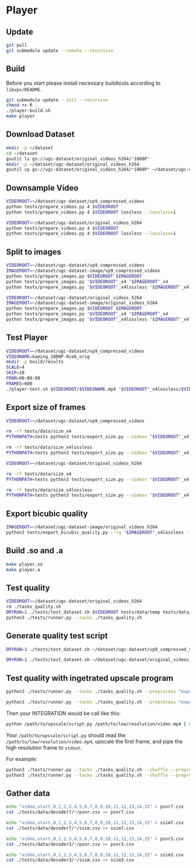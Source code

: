 # Player

## Update

```sh
git pull
git submodule update --remote --recursive
```

## Build

Before you start please install necessary buildtools according to `libvpx/README`.

```sh
git submodule update --init --recursive
chmod +x R .
./player-build.sh
make player
```

## Download Dataset

```sh
mkdir -p ~/dataset
cd ~/dataset
gsutil ls gs://ugc-dataset/original_videos_h264/*1080P*
mkdir -p ~/dataset/ugc-dataset/original_videos_h264
gsutil cp gs://ugc-dataset/original_videos_h264/*1080P* ~/dataset/ugc-dataset/original_videos_h264
```

## Downsample Video

```sh
VIDEOROOT=~/dataset/ugc-dataset/vp9_compressed_videos
python tests/prepare_videos.py 4 $VIDEOROOT
python tests/prepare_videos.py 4 $VIDEOROOT lossless --lossless=1
```

```sh
VIDEOROOT=~/dataset/ugc-dataset/original_videos_h264
python tests/prepare_videos.py 4 $VIDEOROOT
python tests/prepare_videos.py 4 $VIDEOROOT lossless --lossless=1
```

## Split to images

```sh
VIDEOROOT=~/dataset/ugc-dataset/vp9_compressed_videos
IMAGEROOT=~/dataset/ugc-dataset-image/vp9_compressed_videos
python tests/prepare_images.py $VIDEOROOT $IMAGEROOT
python tests/prepare_images.py "$VIDEOROOT"_x4 "$IMAGEROOT"_x4
python tests/prepare_images.py "$VIDEOROOT"_x4lossless "$IMAGEROOT"_x4lossless
```

```sh
VIDEOROOT=~/dataset/ugc-dataset/original_videos_h264
IMAGEROOT=~/dataset/ugc-dataset-image/original_videos_h264
python tests/prepare_images.py $VIDEOROOT $IMAGEROOT
python tests/prepare_images.py "$VIDEOROOT"_x4 "$IMAGEROOT"_x4
python tests/prepare_images.py "$VIDEOROOT"_x4lossless "$IMAGEROOT"_x4lossless
```

## Test Player

```sh
VIDEOROOT=~/dataset/ugc-dataset/vp9_compressed_videos
VIDEONAME=Gaming_1080P-0ce6_orig
mkdir -p build/results
SCALE=4
SKIP=10
FROM=00:00:00
FRAMES=600
./player-test.sh $VIDEOROOT/$VIDEONAME.mp4 "$VIDEOROOT"_x4lossless/$VIDEONAME.ivf build/results/$VIDEONAME.mp4 $SCALE $SKIP $FROM $FRAMES
```

## Export size of frames

```sh
VIDEOROOT=~/dataset/ugc-dataset/vp9_compressed_videos

rm -rf tests/data/size_x4
PYTHONPATH=tests python3 tests/export_size.py --videos "$VIDEOROOT"_x4 --datadir tests/data/size_x4

rm -rf tests/data/size_x4lossless
PYTHONPATH=tests python3 tests/export_size.py --videos "$VIDEOROOT"_x4lossless --datadir tests/data/size_x4lossless
```

```sh
VIDEOROOT=~/dataset/ugc-dataset/original_videos_h264

rm -rf tests/data/size_x4
PYTHONPATH=tests python3 tests/export_size.py --videos "$VIDEOROOT"_x4 --datadir tests/data/size_x4

rm -rf tests/data/size_x4lossless
PYTHONPATH=tests python3 tests/export_size.py --videos "$VIDEOROOT"_x4lossless --datadir tests/data/size_x4lossless
```

## Export bicubic quality

```sh
IMAGEROOT=~/dataset/ugc-dataset-image/original_videos_h264
python3 tests/export_bicubic_quality.py --lq "$IMAGEROOT"_x4lossless --gt "$IMAGEROOT" --datadir tests/data/bicubic_x4lossless
```

## Build .so and .a

```sh
make player.so
make player.a
```

## Test quality

```sh
VIDEOROOT=~/dataset/ugc-dataset/original_videos_h264
rm ./tasks_quality.sh
DRYRUN=1 ./tests/test_dataset.sh $VIDEOROOT tests/data/temp tests/data/temp 4 16 > ./tasks_quality.sh
python3 ./tests/runner.py --tasks ./tasks_quality.sh
```

## Generate quality test script

```sh
DRYRUN=1 ./tests/test_dataset.sh ~/dataset/ugc-dataset/vp9_compressed_videos tests/data/temp tests/data/temp 4 16 > ./tasks_quality.sh
```

```sh
DRYRUN=1 ./tests/test_dataset.sh ~/dataset/ugc-dataset/original_videos_h264 tests/data/temp tests/data/temp 4 16 > ./tasks_quality.sh
```

## Test quality with ingetrated upscale program

```sh
python3 ./tests/runner.py --tasks ./tasks_quality.sh --preprocess "export INTEGRATION='python ./tests/integrate_sr.py ~/dataset/ugc-dataset-image/vp9_compressed_videos'"
```

```sh
python3 ./tests/runner.py --tasks ./tasks_quality.sh --preprocess "export INTEGRATION='python ./tests/integrate_sr.py ~/dataset/ugc-dataset-image/original_videos_h264'"
```

Then your INTEGRATION would be call like this:

```sh
python /path/to/upscale/script.py /path/to/low/resolution/video.mp4 | some other operation
```

Your `/path/to/upscale/script.py` should read the `/path/to/low/resolution/video.mp4`, upscale the first frame, and pipe the high resolution frame to `stdout`.

For example:

```sh
python3 ./tests/runner.py --tasks ./tasks_quality.sh --shuffle --preprocess "export INTEGRATION='python ./tests/integrate_sr_rgb.py ~/FrogSR_train/tmp/vrt_test/7' && export NAME=decoder7" --devices 0,1,2,3,0,1,2,3,0,1,2,3,0,1,2,3,0,1,2,3,0,1,2,3,0,1,2,3,0,1,2,3
python3 ./tests/runner.py --tasks ./tasks_quality.sh --shuffle --preprocess "export INTEGRATION='python ./tests/integrate_sr_rgb.py ~/FrogSR_train/tmp/vrt_test/3' && export NAME=decoder3" --devices 4,5,6,7,4,5,6,7,4,5,6,7,4,5,6,7,4,5,6,7,4,5,6,7,4,5,6,7,4,5,6,7
```

## Gather data

```sh
echo "video,start,0,1,2,3,4,5,6,7,8,9,10,11,12,13,14,15" > psnr7.csv
cat ./tests/data/decoder7/*/psnr.csv >> psnr7.csv

echo "video,start,0,1,2,3,4,5,6,7,8,9,10,11,12,13,14,15" > ssim7.csv
cat ./tests/data/decoder7/*/ssim.csv >> ssim7.csv

echo "video,start,0,1,2,3,4,5,6,7,8,9,10,11,12,13,14,15" > psnr3.csv
cat ./tests/data/decoder3/*/psnr.csv >> psnr3.csv

echo "video,start,0,1,2,3,4,5,6,7,8,9,10,11,12,13,14,15" > ssim3.csv
cat ./tests/data/decoder3/*/ssim.csv >> ssim3.csv
```
